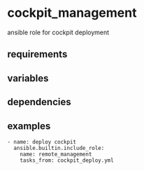 # cockpit_management
ansible role for cockpit deployment

## requirements

## variables

## dependencies

## examples
```
- name: deploy cockpit
  ansible.builtin.include_role:
    name: remote_management
    tasks_from: cockpit_deploy.yml
```
